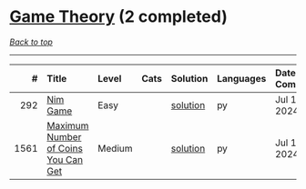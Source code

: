 # [Game Theory](<https://leetcode.com/tag/Game-Theory/>) (2 completed)

*[Back to top](<../../README.md>)*

------

|    # | Title                                                                                                      | Level   | Cats   | Solution                                                       | Languages   | Date Complete   |
|-----:|:-----------------------------------------------------------------------------------------------------------|:--------|:-------|:---------------------------------------------------------------|:------------|:----------------|
|  292 | [Nim Game](<https://leetcode.com/problems/nim-game>)                                                       | Easy    |        | [solution](<../_292. Nim Game.md>)                             | py          | Jul 10, 2024    |
| 1561 | [Maximum Number of Coins You Can Get](<https://leetcode.com/problems/maximum-number-of-coins-you-can-get>) | Medium  |        | [solution](<../_1561. Maximum Number of Coins You Can Get.md>) | py          | Jul 10, 2024    |